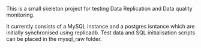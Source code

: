 This is a small skeleton project for testing Data Replication and Data quality monitoring.

It currently consists of a MySQL instance and a postgres isntance which are initially synchronised using replicadb.
Test data and SQL initialisation scripts can be placed in the mysql_raw folder.

